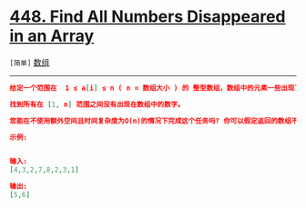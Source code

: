# [448. Find All Numbers Disappeared in an Array](https://leetcode-cn.com/problems/find-all-numbers-disappeared-in-an-array/)

`[简单]` [数组](https://leetcode-cn.com/tag/array/) 

---

```json
给定一个范围在  1 ≤ a[i] ≤ n ( n = 数组大小 ) 的 整型数组，数组中的元素一些出现了两次，另一些只出现一次。

找到所有在 [1, n] 范围之间没有出现在数组中的数字。

您能在不使用额外空间且时间复杂度为O(n)的情况下完成这个任务吗? 你可以假定返回的数组不算在额外空间内。

示例:


输入:
[4,3,2,7,8,2,3,1]

输出:
[5,6]


```
